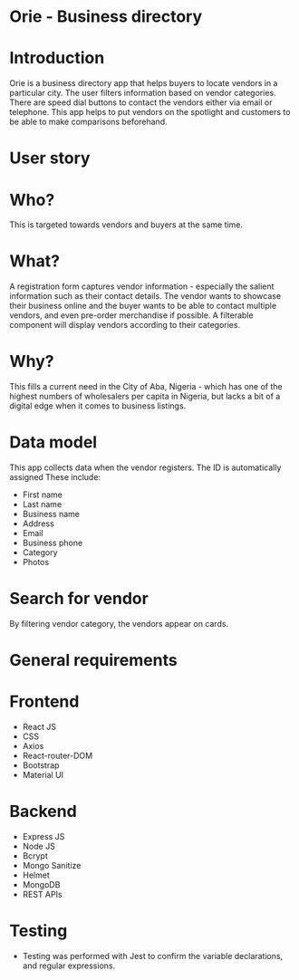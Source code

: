# Orie - Business directory

# Introduction
Orie is a business directory app that helps buyers to locate vendors in a particular city. The user filters information based on vendor categories.
There are speed dial buttons to contact the vendors either via email or telephone. This app helps to put vendors on the spotlight and customers to 
be able to make comparisons beforehand.

# User story
 # Who?
 This is targeted towards vendors and buyers at the same time.
 
 # What?
 A registration form captures vendor information - especially the salient information such as their contact details.
 The vendor wants to showcase their business online and the buyer wants to be able to contact multiple vendors, and even pre-order merchandise if possible. A
 filterable component will display vendors according to their categories.
 
 # Why?
 This fills a current need in the City of Aba, Nigeria - which has one of the highest numbers of wholesalers per capita in Nigeria, but lacks a bit of a digital
 edge when it comes to business listings.
 
 
 # Data model
 This app collects data when the vendor registers. The ID is automatically assigned   These include:
  - First name
  - Last name
  - Business name
  - Address
  - Email
  - Business phone
  - Category
  - Photos


# Search for vendor
By filtering vendor category, the vendors appear on cards. 

# General requirements
 # Frontend 
  - React JS
  - CSS
  - Axios
  - React-router-DOM
  - Bootstrap
  - Material UI
  
 # Backend 
  - Express JS
  - Node JS
  - Bcrypt
  - Mongo Sanitize
  - Helmet
  - MongoDB
  - REST APIs

# Testing
 - Testing was performed with Jest to confirm the variable declarations, and     regular expressions.
 
